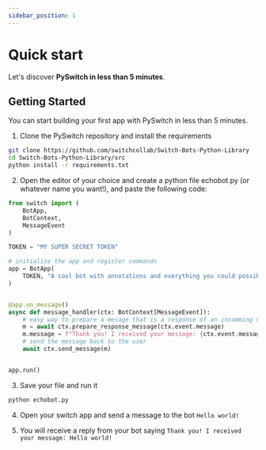 ```yaml
---
sidebar_position: 1
---
```


# Quick start

Let's discover **PySwitch in less than 5 minutes**.

## Getting Started

You can start building your first app with PySwitch in less than 5 minutes.

1. Clone the PySwitch repository and install the requirements

```bash
git clone https://github.com/switchcollab/Switch-Bots-Python-Library
cd Switch-Bots-Python-Library/src
python install -r requirements.txt
```




2. Open the editor of your choice and create a python file echobot.py (or whatever name you want!), and paste the following code:

```python title="echobot.py"
from switch import (
    BotApp,
    BotContext,
    MessageEvent
)

TOKEN = "MY SUPER SECRET TOKEN"

# initialize the app and register commands
app = BotApp(
    TOKEN, "A cool bot with annotations and everything you could possibly want :)"
)


@app.on_message()
async def message_handler(ctx: BotContext[MessageEvent]):
    # easy way to prepare a mesage that is a response of an incomming message
    m = await ctx.prepare_response_message(ctx.event.message)
    m.message = f"Thank you! I received your message: {ctx.event.message.message}"
    # send the message back to the user
    await ctx.send_message(m)


app.run()
```

3. Save your file and run it

```bash
python echobot.py
```

4. Open your switch app and send a message to the bot ```Hello world!```

5. You will receive a reply from your bot saying ```Thank you! I received your message: Hello world! ```